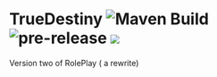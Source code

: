 # TrueDestiny ![Maven Build](https://github.com/chibbi/TrueDestiny/workflows/Maven%20Build/badge.svg?branch=main&event=push) ![pre-release](https://github.com/chibbi/TrueDestiny/workflows/pre-release/badge.svg?branch=main) [![](https://tokei.rs/b1/github/chibbi/TrueDestiny)]()
Version two of RolePlay ( a rewrite)
